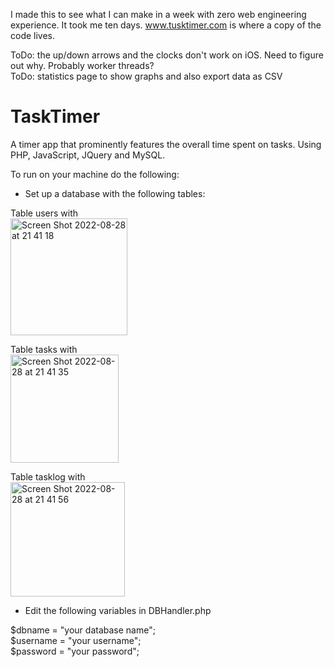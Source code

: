 I made this to see what I can make in a week with zero web engineering experience. It took me ten days. www.tusktimer.com is where a copy of the code lives. 

ToDo: the up/down arrows and the clocks don't work on iOS. Need to figure out why. Probably worker threads?<br>
ToDo: statistics page to show graphs and also export data as CSV

# TaskTimer
 A timer app that prominently features the overall time spent on tasks. Using PHP, JavaScript, JQuery and MySQL.

To run on your machine do the following:

- Set up a database with the following tables:

Table users with  <br>
<img width="187" alt="Screen Shot 2022-08-28 at 21 41 18" src="https://user-images.githubusercontent.com/9487952/187089687-a82fb15d-cfc9-4f88-8add-acbe53e59e79.png">

Table tasks with  <br>
<img width="173" alt="Screen Shot 2022-08-28 at 21 41 35" src="https://user-images.githubusercontent.com/9487952/187089697-186a86b5-afc2-47fd-b52f-dda3f5254993.png">

Table tasklog with  <br>
<img width="183" alt="Screen Shot 2022-08-28 at 21 41 56" src="https://user-images.githubusercontent.com/9487952/187089712-066e3573-4663-4d8b-ab39-8ad630dfad52.png">

- Edit the following variables in DBHandler.php 

$dbname = "your database name"; <br>
$username = "your username"; <br> 
$password = "your password"; <br> 
